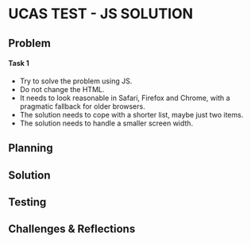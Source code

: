 # UCAS TEST - JS SOLUTION

## Problem

#### Task 1

- Try to solve the problem using JS.
- Do not change the HTML.
- It needs to look reasonable in Safari, Firefox and Chrome, with a pragmatic fallback for older browsers.
- The solution needs to cope with a shorter list, maybe just two items.
- The solution needs to handle a smaller screen width.

## Planning

## Solution

## Testing

## Challenges & Reflections
